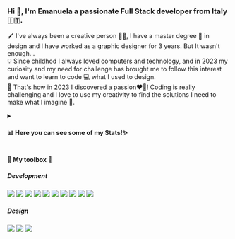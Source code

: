 ### Hi 👋, I'm Emanuela a passionate Full Stack developer from Italy 🇮🇹.

🖌 I've always been a creative person 🎨✨, I have a master degree 📜 in design and I have worked as a graphic designer for 3 years. But It wasn't enough...<br>
💡 Since childhod I always loved computers and technology, and in 2023 my curiosity and my need for challenge has brought me to follow this interest and want to learn to code 💻 what I used to design. <br>
💭 That's how in 2023 I discovered a passion❤️‍🔥! Coding is really challenging and I love to use my creativity to find the solutions I need to make what I imagine 📐. <br>

<details>
  <summary><h4>📊 Here you can see some of my Stats!✨</h4></summary>
  
  My Github Ranking
  
![Emanuela's GitHub stats](https://github-readme-stats.vercel.app/api?username=EmanuelaPau&show_icons=true&theme=transparent) 
  <br><br> 
  My Most used Languages
  <br> <br>
[![Top Langs](https://github-readme-stats.vercel.app/api/top-langs/?username=EmanuelaPau&layout=compact)](https://github.com/anuraghazra/github-readme-stats)
  <br><br> 
  My Streak
  <br> <br>
[![GitHub Streak](https://streak-stats.demolab.com?user=EmanuelaPau&theme=dark&hide_border=true&border_radius=8&date_format=j%20M%5B%20Y%5D&exclude_days=Sun%2CSat)](https://git.io/streak-stats)
</details>

<h4>🧰 My toolbox 🧰</h4>

<h5>Development</h5>
<p float="left">
  <img src="https://img.shields.io/badge/HTML5-E34F26?style=for-the-badge&logo=html5&logoColor=white" />
  <img src="https://img.shields.io/badge/CSS3-1572B6?style=for-the-badge&logo=css3&logoColor=white" />
  <img src="https://img.shields.io/badge/JavaScript-323330?style=for-the-badge&logo=javascript&logoColor=F7DF1E" />
  <img src="https://img.shields.io/badge/Bootstrap-563D7C?style=for-the-badge&logo=bootstrap&logoColor=white" />
  <img src="https://img.shields.io/badge/Tailwind_CSS-38B2AC?style=for-the-badge&logo=tailwind-css&logoColor=white"/>
  <img src="https://img.shields.io/badge/Vite-B73BFE?style=for-the-badge&logo=vite&logoColor=FFD62E" />
  <img src="https://img.shields.io/badge/Vue.js-35495E?style=for-the-badge&logo=vuedotjs&logoColor=4FC08D" />
  <img src="https://img.shields.io/badge/PHP-777BB4?style=for-the-badge&logo=php&logoColor=white" />
  <img src="https://img.shields.io/badge/MySQL-005C84?style=for-the-badge&logo=mysql&logoColor=white"/>
  <img src="https://img.shields.io/badge/Laravel-FF2D20?style=for-the-badge&logo=laravel&logoColor=white"/>

</p>

<h5>Design</h5>
<p float="left">
<img src="https://img.shields.io/badge/Adobe%20Illustrator-FF9A00?style=for-the-badge&logo=adobe%20illustrator&logoColor=white" />
<img src="https://img.shields.io/badge/Adobe%20Photoshop-31A8FF?style=for-the-badge&logo=Adobe%20Photoshop&logoColor=black" />
<img src="https://img.shields.io/badge/Adobe%20InDesign-FF3366?style=for-the-badge&logo=Adobe%20InDesign&logoColor=white" />
<img **src="https://img.shields.io/badge/Adobe%20after%20affects-CF96FD?style=for-the-badge&logo=Adobe%20after%20effects&logoColor=393665" />
</p>

<!--
**EmanuelaPau/EmanuelaPau** is a ✨ _special_ ✨ repository because its `README.md` (this file) appears on your GitHub profile.

Here are some ideas to get you started:

- 🔭 I’m currently working on ...
- 🌱 I’m currently learning ...
- 👯 I’m looking to collaborate on ...
- 🤔 I’m looking for help with ...
- 💬 Ask me about ...
- 📫 How to reach me: ...
- 😄 Pronouns: ...
- ⚡ Fun fact: ...
-->
